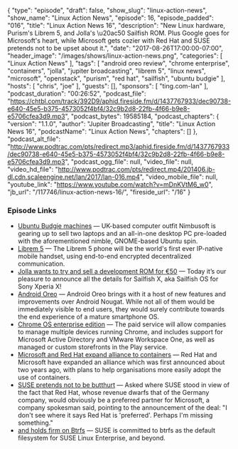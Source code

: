 {
  "type": "episode",
  "draft": false,
  "show_slug": "linux-action-news",
  "show_name": "Linux Action News",
  "episode": 16,
  "episode_padded": "016",
  "title": "Linux Action News 16",
  "description": "New Linux hardware, Purism's Librem 5, and Jolla's \u20ac50 Sailfish ROM. Plus Google goes for Microsoft's heart, while Microsoft gets cozier with Red Hat and SUSE pretends not to be upset about it.",
  "date": "2017-08-26T17:00:00-07:00",
  "header_image": "/images/shows/linux-action-news.png",
  "categories": [
    "Linux Action News"
  ],
  "tags": [
    "android oreo review",
    "chrome enterprise",
    "containers",
    "jolla",
    "jupiter broadcasting",
    "librem 5",
    "linux news",
    "microsoft",
    "openstack",
    "purism",
    "red hat",
    "sailfish",
    "ubuntu budgie"
  ],
  "hosts": [
    "chris",
    "joe"
  ],
  "guests": [],
  "sponsors": [
    "ting.com-lan"
  ],
  "podcast_duration": "00:26:52",
  "podcast_file": "https://chtbl.com/track/392D9/aphid.fireside.fm/d/1437767933/dec90738-e640-45e5-b375-4573052f4bf4/32c9b2d8-22fb-4f66-b9e8-e5706cfea3d9.mp3",
  "podcast_bytes": 19585184,
  "podcast_chapters": {
    "version": "1.1.0",
    "author": "Jupiter Broadcasting",
    "title": "Linux Action News 16",
    "podcastName": "Linux Action News",
    "chapters": []
  },
  "podcast_alt_file": "http://www.podtrac.com/pts/redirect.mp3/aphid.fireside.fm/d/1437767933/dec90738-e640-45e5-b375-4573052f4bf4/32c9b2d8-22fb-4f66-b9e8-e5706cfea3d9.mp3",
  "podcast_ogg_file": null,
  "video_file": null,
  "video_hd_file": "http://www.podtrac.com/pts/redirect.mp4/201406.jb-dl.cdn.scaleengine.net/lan/2017/lan-016.mp4",
  "video_mobile_file": null,
  "youtube_link": "https://www.youtube.com/watch?v=mDnKVtM6_w0",
  "jb_url": "/117746/linux-action-news-16/",
  "fireside_url": "/16"
}


### Episode Links

  * [Ubuntu Budgie machines](http://www.omgubuntu.co.uk/2017/08/ubuntu-budgie-hardware-available-now "Ubuntu Budgie machines") — UK-based computer outfit Nimbusoft is gearing up to sell two laptops and an all-in-one desktop PC pre-loaded with the aforementioned nimble, GNOME-based Ubuntu spin.
  * [Librem 5](https://puri.sm/shop/librem-5/ "Librem 5") — The Librem 5 phone will be the world's first ever IP-native mobile handset, using end-to-end encrypted decentralized communication.
  * [Jolla wants to try and sell a development ROM for €50](https://blog.jolla.com/sailfishx/ "Jolla wants to try and sell a development ROM for €50") — Today it’s our pleasure to announce all the details for Sailfish X, aka Sailfish OS for Sony Xperia X!
  * [Android Oreo](https://www.xda-developers.com/android-8-0-oreo-google-released/ "Android Oreo") — Android Oreo brings with it a host of new features and improvements over Android Nougat. While not all of them would be immediately visible to end users, they would surely contribute towards the end experience of a mature smartphone OS.
  * [Chrome OS enterprise edition](https://www.theregister.co.uk/2017/08/22/new_chrome_enterprise_version/ "Chrome OS enterprise edition") — The paid service will allow companies to manage multiple devices running Chrome, and includes support for Microsoft Active Directory and VMware Workspace One, as well as managed or custom storefronts in the Play service.
  * [Microsoft and Red Hat expand alliance to containers](https://www.itwire.com/cloud/79573-microsoft,-red-hat-expand-alliance-to-containers.html "Microsoft and Red Hat expand alliance to containers") — Red Hat and Microsoft have expanded an alliance which was first announced about two years ago, with plans to help organisations more easily adopt the use of containers.
  * [SUSE pretends not to be butthurt](https://www.itwire.com/open-source/79578-suse-unperturbed-by-expansion-of-red-hat-microsoft-deal.html "SUSE pretends not to be butthurt") — Asked where SUSE stood in view of the fact that Red Hat, whose revenue dwarfs that of the Germany company, would obviously be a preferred partner for Microsoft, a company spokesman said, pointing to the announcement of the deal: "I don't see where it says Red Hat is 'preferred'. Perhaps I'm missing something."
  * [and holds firm on Btrfs](https://www.suse.com/communities/blog/butter-bei-die-fische/ "and holds firm on Btrfs") — SUSE is committed to btrfs as the default filesystem for SUSE Linux Enterprise, and beyond.


